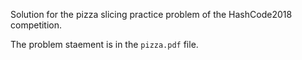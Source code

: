 Solution for the pizza slicing practice problem of the HashCode2018 competition.

The problem staement is in the `pizza.pdf` file.
